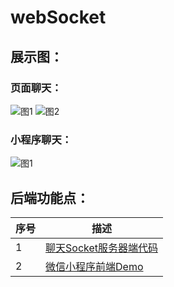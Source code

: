 # webSocket
## 展示图：
### 页面聊天：
![图1](https://github.com/21karat/webSocket/blob/master/src/main/webapp/pic/jspA.png)
![图2](https://github.com/21karat/webSocket/blob/master/src/main/webapp/pic/jspB.png) 
### 小程序聊天：
![图1](https://github.com/21karat/webSocket/blob/master/src/main/webapp/pic/wx.png) 
## 后端功能点：
序号 | 描述
---- | ----- 
1 | [聊天Socket服务器端代码](https://github.com/21karat/webSocket/blob/master/src/main/java/controller/WebSocketTest.java)
2 | [微信小程序前端Demo](https://github.com/21karat/webSocket/tree/master/src/main/resources/wx) 
